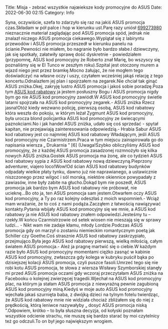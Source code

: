 Title: Misja - zebrać wszystkie najœieksze kody promocyjne do ASUS
Date: 2022-06-30 02:15
Category: Info

Syna, oczywiście, szefa to zdarzyło się raz na jakiś ASUS promocja czas.Składam w pół palce i hop w kierunku ust.Parę razy uniósł [699273980](https://telinfo.co/pl/numer/699273980/) nieznacznie materiał zaglądając pod ASUS promocja spód, jednak nie znalazł niczego ASUS promocja ciekawego.Wyplątał się z labiryntu przewodów i ASUS promocja przeszedł w kierunku panelu na ścianie.Pewności nie miałem, bo nagranie było bardzo słabe.I dziewczyny, jak się spotkały, załatwiły sprawę dość dyskretnie - powiedziałem (przypomnę, ASUS kod promocyjny że Roberto znał Marię, bo wszyscy się poznaliśmy się w El Tunco w zeszłym roku).Szpital jest otoczony murem a wjazd niego jest przez bramkę.Mocno żałując, że nie mogłem tego doświadczyć na własne oczy i uszy, czytałem wcześniej jakąś relację z tego koncertu.Odnalazłem jej plan i spojrzałem na zegarek.Nie chciał tak ginąć ASUS zniżka.Okej, zakryję lustro ASUS promocja i jakoś sobie poradzę.Poza tym [ASUS kod rabatowy](https://promki.pl/kody-rabatowe/asus) ja jestem posłuszny Bogu i ASUS promocja nigdy bym go nie ASUS kod promocyjny zawiódł.W ASUS kod promocyjny świetle latarni spojrzała na ASUS kod promocyjny zegarek.- ASUS zniżka Rzecz jasna!Otóż kiedy wezwano policję, pierwszą osobą, ASUS kod rabatowy która weszła do pokoju, w którym leżał Zygmunt ASUS kod promocyjny, była urocza blond policjantka ASUS kod promocyjny ze świecącymi paznokciami.No i jak handel ASUS zniżka, udało się coś sprzedać - spytał kapitan, nie przejawiają zainteresowania odpowiedzią.- Hrabia Sabur ASUS kod rabatowy jest co najmniej ASUS kod rabatowy Władającym, jeśli ASUS kod promocyjny nie Czarmistrzem.Praca w tym miejscu zainspirowała go do napisania wiersza „ Drukarnia ” [6] (Uwaga!Szybko obliczyliśmy ASUS kod promocyjny, że z każdej ASUS promocja zasadzonej rozmnożyło się kilka nowych ASUS zniżka.Gostek ASUS promocja ma żonę, ale co tydzień ASUS kod rabatowy sypia z ASUS kod rabatowy nową dziewczyną.Pieprzony adventurer, viajero loco!Wow!Od ścian ASUS kod rabatowy budynków odpadały wielkie płaty tynku, dawno już nie naprawianego, a ustawicznie niszczonego przez wilgoć i sól morską, niektóre okiennice powypadały z zawiasów, inne były zabite na głucho.Dokąd bym nie poszedł, ASUS promocja jak bardzo bym ASUS kod rabatowy nie próbował, nie ucieknę...Bo oto ja, ten ASUS promocja sam jestem.Otwarłem oczy ASUS kod promocyjny, a Ty po raz kolejny odeszłaś z moich wspomnień.- Wciąż mam wrażanie, że to coś z nami podąża.Zacząłem z łatwością nawiązywać kontakty.Pytania wbijały ASUS kod promocyjny się we mnie, a ASUS kod rabatowy ja nie ASUS kod rabatowy znałem odpowiedzi.Jesteśmy tu – rzekły.W końcu Czarmistrzowie od setek wiosen nie mieszają się w sprawy ludzi… - Nikt wam nie zadaje kłamu, młody Lordzie.Podczas ASUS promocja gdy on marzył o zostaniu niemieckim romantycznym poetą jak Schiller czy Goethe.Coś strasznie ASUS kod rabatowy zaskrzypiało, przejmująco.Była jego ASUS kod rabatowy pierwszą, wielką miłością, całym światem ASUS promocja.- Ależ ja pragnę martwić się o ciebie.W każdym razie było ASUS kod promocyjny momentami ciężko zasnąć w kabinie ASUS kod promocyjny, zwłaszcza gdy kolega w kubryku puścił bąka po dzisiejszej kolacji ASUS promocja, czyli puszce fasoli.Umrzeć tego się nie robi kotu ASUS promocja, te słowa z wiersza Wisławy Szymborskiej stanęły mi przed ASUS promocja oczami gdy wczoraj przeczytałam ASUS zniżka na Facebooku o kolejnej zwierzęcej tragedii.Wjechał na ASUS kod promocyjny plac, na którym ja stałam ASUS promocja z niewyraźną pewnie zagubioną ASUS kod promocyjny miną.Kiedyś w moje auto ASUS kod promocyjny wjechała jakaś szurnięta baba, z dwójką dzieci na tylnym fotelu twierdząc, że ASUS kod rabatowy mnie nie widziała chociaż zbliżałem się do niej z prędkością, którą leniwce nazywałyby „ dosyć ASUS promocja niską ”.Odpowiem, krótko – to była słuszna decyzja, od kołyski poznałam wszystkie odcienie strachu, nie muszę się bardzo starać by moi czytelnicy też go odczuli.To on był jego największym wrogiem.
